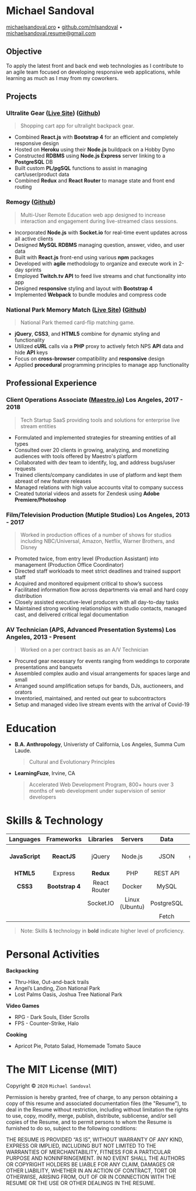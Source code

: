 # Michael Sandoval
[michaelsandoval.pro](http://michaelsandoval.pro) • [github.com/mlsandoval](https://github.com/mlsandoval/) • [michaelsandoval.resume@gmail.com](mailto:michaelsandoval.resume@gmail.com)
 
## Objective
To apply the latest front and back end web technologies as I contribute to an agile team focused on developing responsive web applications, while learning as much as I may from my coworkers.

## Projects

### Ultralite Gear ([Live Site](https://ultralite.herokuapp.com)) ([Github](https://github.com/MLSandoval/ul-backpacks-store))
> Shopping cart app for ultralight backpack gear.

- Combined __React.js__ with __Bootstrap 4__ for an efficient and completely responsive design
- Hosted on __Heroku__ using their __Node.js__ buildpack on a Hobby Dyno
- Constructed __RDBMS__ using __Node.js Express__ server linking to a __PostgreSQL__ DB
- Built custom __PL/pgSQL__ functions to assist in managing cart/user/product data
- Combined __Redux__ and __React Router__ to manage state and front end routing

### Remogy ([Github](https://github.com/MLSandoval/remote_learning_app))
> Multi-User Remote Education web app designed to increase interaction and engagement during live-streamed class sessions.

- Incorporated __Node.js__ with __Socket.io__ for real-time event updates across all active clients
- Designed __MySQL RDBMS__ managing question, answer, video, and user data
- Built with __React.js__ front-end using various __npm__ packages
- Developed with __agile__ methodology to organize and execute work in 2-day sprints
- Employed __Twitch.tv API__ to feed live streams and chat functionality into app
- Designed __responsive__ styling and layout with __Bootstrap 4__
- Implemented __Webpack__ to bundle modules and compress code

### National Park Memory Match ([Live Site](https://natl-park-match.herokuapp.com)) ([Github](https://github.com/MLSandoval/memory-match))
> National Park themed card-flip matching game.

 - __jQuery__, __CSS3__, and __HTML5__ combine for dynamic styling and functionality
 - Utilized __cURL__ calls via a __PHP__ proxy to actively fetch NPS __API__ data and hide __API__ keys
 - Focus on __cross-browser__ compatibility and __responsive__ design
 - Applied __procedural__ programming principles to manage app functionality

<ins></ins>

## Professional Experience

### Client Operations Associate ([Maestro.io](https://info.maestro.io/)) Los Angeles, 2017 - 2018
> Tech Startup SaaS providing tools and solutions for enterprise live stream entities

- Formulated and implemented strategies for streaming entities of all types
- Consulted over 20 clients in growing, analyzing, and monetizing audiences with tools offered by Maestro's platform
- Collaborated with dev team to identify, log, and address bugs/user requests
- Trained clients/company candidates in use of platform and kept them abreast of new feature releases
- Managed relations with high value accounts vital to company success
- Created tutorial videos and assets for Zendesk using __Adobe Premiere/Photoshop__

### Film/Television Production (Mutiple Studios) Los Angeles, 2013 - 2017
> Worked in production offices of a number of shows for studios including NBC/Universal, Amazon, Netflix, Warner Brothers, and Disney

- Promoted twice, from entry level (Production Assistant) into management
(Production Office Coordinator)
- Directed staff workloads to meet strict deadlines and trained support staff
- Acquired and monitored equipment critical to show’s success
- Facilitated information flow across departments via email and hard copy distribution
- Closely assisted executive-level producers with all day-to-day tasks
- Maintained strong working relationships with studio contacts, managed cast, and delivered critical legal documentation

### AV Technician (APS, Advanced Presentation Systems) Los Angeles, 2013 - Present
> Worked on a per contract basis as an A/V Technician

- Procured gear necessary for events ranging from weddings to corporate presentations and banquets
- Assembled complex audio and visual arrangements for spaces large and small
- Arranged sound amplification setups for bands, DJs, auctioneers, and orators
- Inventoried, maintained, and rented out gear to subcontractors
- Setup and managed video live stream events with the arrival of Covid-19

<ins></ins>

# Education
 - __B.A. Anthropology__, Univeristy of California, Los Angeles, Summa Cum Laude.
      > Cultural and Evolutionary Principles

 - __LearningFuze__, Irvine, CA
      > Accelerated Web Development Program, 800+ hours over 3 months of web development under supervision of senior developers

# Skills & Technology
**Languages**|**Frameworks**|**Libraries**|**Servers**|**Data**|**Tools**|**cont.**
:-----:|:-----:|:-----:|:-----:|:-----:|:-----:|:-----:
__JavaScript__|__ReactJS__|jQuery|Node.js|JSON|git/Github|Chrome Dev Tools
__HTML5__|Express|__Redux__|PHP|REST API|Babel|Figma
__CSS3__|__Bootstrap 4__|React Router|Docker|MySQL|npm|VS Code
| | |Socket.IO|Linux (Ubuntu)|PostgreSQL|Webpack|Bash CLI
| | | | |Fetch|Postman| |

> Note: Skills & technology in __bold__ indicate higher level of proficiency.

# Personal Activities
  __Backpacking__
  - Thru-Hike, Out-and-back trails
  - Angel’s Landing, Zion National Park
  - Lost Palms Oasis, Joshua Tree National Park
 
  __Video Games__
  - RPG - Dark Souls, Elder Scrolls
  - FPS - Counter-Strike, Halo

  __Cooking__
  - Apricot Pie, Potato Salad, Homemade Tomato Sauce


<ins></ins>

The MIT License (MIT)
=====================

Copyright © `2020` `Michael Sandoval`

Permission is hereby granted, free of charge, to any person
obtaining a copy of this resume and associated documentation
files (the "Resume"), to deal in the Resume without
restriction, including without limitation the rights to use,
copy, modify, merge, publish, distribute, sublicense, and/or sell
copies of the Resume, and to permit persons to whom the
Resume is furnished to do so, subject to the following
conditions:

THE RESUME IS PROVIDED “AS IS”, WITHOUT WARRANTY OF ANY KIND,
EXPRESS OR IMPLIED, INCLUDING BUT NOT LIMITED TO THE WARRANTIES
OF MERCHANTABILITY, FITNESS FOR A PARTICULAR PURPOSE AND
NONINFRINGEMENT. IN NO EVENT SHALL THE AUTHORS OR COPYRIGHT
HOLDERS BE LIABLE FOR ANY CLAIM, DAMAGES OR OTHER LIABILITY,
WHETHER IN AN ACTION OF CONTRACT, TORT OR OTHERWISE, ARISING
FROM, OUT OF OR IN CONNECTION WITH THE RESUME OR THE USE OR
OTHER DEALINGS IN THE RESUME.
